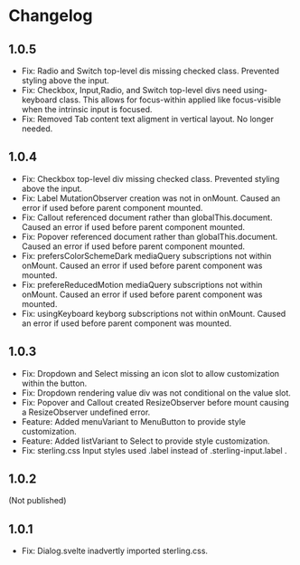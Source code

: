 # Changelog

## 1.0.5

- Fix: Radio and Switch top-level dis missing checked class. Prevented styling above the input.
- Fix: Checkbox, Input,Radio, and Switch top-level divs need using-keyboard class. This allows for focus-within applied like focus-visible when the intrinsic input is focused.
- Fix: Removed Tab content text aligment in vertical layout. No longer needed.

## 1.0.4

- Fix: Checkbox top-level div missing checked class. Prevented styling above the input.
- Fix: Label MutationObserver creation was not in onMount. Caused an error if used before parent component mounted.
- Fix: Callout referenced document rather than globalThis.document. Caused an error if used before parent component mounted.
- Fix: Popover referenced document rather than globalThis.document. Caused an error if used before parent component mounted.
- Fix: prefersColorSchemeDark mediaQuery subscriptions not within onMount. Caused an error if used before parent component was mounted.
- Fix: prefereReducedMotion mediaQuery subscriptions not within onMount. Caused an error if used before parent component was mounted.
- Fix: usingKeyboard keyborg subscriptions not within onMount. Caused an error if used before parent component was mounted.

## 1.0.3

- Fix: Dropdown and Select missing an icon slot to allow customization within the button.
- Fix: Dropdown rendering value div was not conditional on the value slot.
- Fix: Popover and Callout created ResizeObserver before mount causing a ResizeObserver undefined error.
- Feature: Added menuVariant to MenuButton to provide style customization.
- Feature: Added listVariant to Select to provide style customization.
- Fix: sterling.css Input styles used .label instead of .sterling-input.label .

## 1.0.2

(Not published)

## 1.0.1

- Fix: Dialog.svelte inadvertly imported sterling.css.
